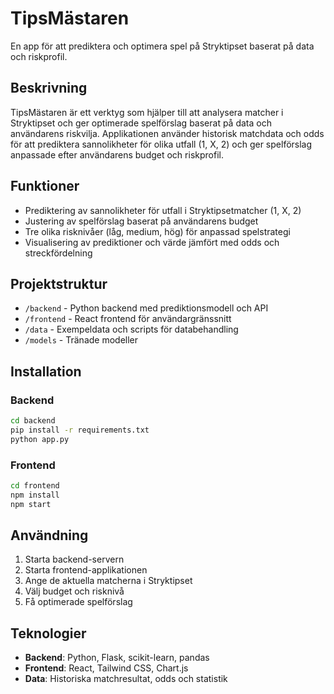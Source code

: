 # TipsMästaren

En app för att prediktera och optimera spel på Stryktipset baserat på data och riskprofil.

## Beskrivning

TipsMästaren är ett verktyg som hjälper till att analysera matcher i Stryktipset och ger optimerade spelförslag baserat på data och användarens riskvilja. Applikationen använder historisk matchdata och odds för att prediktera sannolikheter för olika utfall (1, X, 2) och ger spelförslag anpassade efter användarens budget och riskprofil.

## Funktioner

- Prediktering av sannolikheter för utfall i Stryktipsetmatcher (1, X, 2)
- Justering av spelförslag baserat på användarens budget
- Tre olika risknivåer (låg, medium, hög) för anpassad spelstrategi
- Visualisering av prediktioner och värde jämfört med odds och streckfördelning

## Projektstruktur

- `/backend` - Python backend med prediktionsmodell och API
- `/frontend` - React frontend för användargränssnitt
- `/data` - Exempeldata och scripts för databehandling
- `/models` - Tränade modeller

## Installation

### Backend

```bash
cd backend
pip install -r requirements.txt
python app.py
```

### Frontend

```bash
cd frontend
npm install
npm start
```

## Användning

1. Starta backend-servern
2. Starta frontend-applikationen
3. Ange de aktuella matcherna i Stryktipset
4. Välj budget och risknivå
5. Få optimerade spelförslag

## Teknologier

- **Backend**: Python, Flask, scikit-learn, pandas
- **Frontend**: React, Tailwind CSS, Chart.js
- **Data**: Historiska matchresultat, odds och statistik